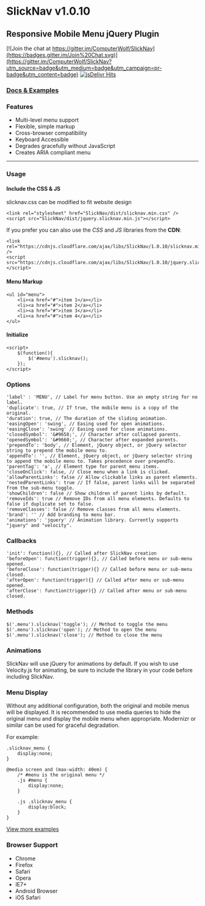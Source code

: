 # SlickNav v1.0.10
## Responsive Mobile Menu jQuery Plugin

[![Join the chat at https://gitter.im/ComputerWolf/SlickNav](https://badges.gitter.im/Join%20Chat.svg)](https://gitter.im/ComputerWolf/SlickNav?utm_source=badge&utm_medium=badge&utm_campaign=pr-badge&utm_content=badge)
[![jsDelivr Hits](https://data.jsdelivr.com/v1/package/npm/slicknav/badge?style=rounded)](https://www.jsdelivr.com/package/npm/slicknav)

### [Docs & Examples](https://computerwolf.github.io/SlickNav/)

### Features
* Multi-level menu support
* Flexible, simple markup
* Cross-browser compatibility
* Keyboard Accessible
* Degrades gracefully without JavaScript
* Creates ARIA compliant menu

* * *
### Usage

#### Include the CSS & JS
slicknav.css can be modified to fit website design

    <link rel="stylesheet" href="SlickNav/dist/slicknav.min.css" />
    <script src="SlickNav/dist/jquery.slicknav.min.js"></script>
    

If you prefer you can also use the _CSS_ and _JS_ libraries from the **CDN**:
```
<link rel="https://cdnjs.cloudflare.com/ajax/libs/SlickNav/1.0.10/slicknav.min.css" />
<script src="https://cdnjs.cloudflare.com/ajax/libs/SlickNav/1.0.10/jquery.slicknav.min.js"></script>
```

#### Menu Markup

    <ul id="menu">
        <li><a href="#">item 1</a></li>
        <li><a href="#">item 2</a></li>
        <li><a href="#">item 3</a></li>
        <li><a href="#">item 4</a></li>
    </ul>
#### Initialize

    <script>
        $(function(){
            $('#menu').slicknav();
        });
    </script>

### Options
    'label' : 'MENU', // Label for menu button. Use an empty string for no label.
    'duplicate': true, // If true, the mobile menu is a copy of the original.
    'duration': true, // The duration of the sliding animation.
    'easingOpen': 'swing', // Easing used for open animations.
    'easingClose': 'swing' // Easing used for close animations.
    'closedSymbol': '&#9658;', // Character after collapsed parents.
    'openedSymbol': '&#9660;', // Character after expanded parents.
    'prependTo': 'body', // Element, jQuery object, or jQuery selector string to prepend the mobile menu to.
    'appendTo': '', // Element, jQuery object, or jQuery selector string to append the mobile menu to. Takes precedence over prependTo.
    'parentTag': 'a', // Element type for parent menu items.
    'closeOnClick': false, // Close menu when a link is clicked.
    'allowParentLinks': false // Allow clickable links as parent elements.
    'nestedParentLinks': true // If false, parent links will be separated from the sub-menu toggle.
    'showChildren': false // Show children of parent links by default.
    'removeIds': true // Remove IDs from all menu elements. Defaults to false if duplicate set to false.
    'removeClasses': false // Remove classes from all menu elements.
	'brand': '' // Add branding to menu bar.
    'animations': 'jquery' // Animation library. Currently supports "jquery" and "velocity".

### Callbacks
    'init': function(){}, // Called after SlickNav creation
    'beforeOpen': function(trigger){}, // Called before menu or sub-menu opened.
    'beforeClose': function(trigger){} // Called before menu or sub-menu closed.
    'afterOpen': function(trigger){} // Called after menu or sub-menu opened.
    'afterClose': function(trigger){} // Called after menu or sub-menu closed.

### Methods
    $('.menu').slicknav('toggle'); // Method to toggle the menu
    $('.menu').slicknav('open'); // Method to open the menu
    $('.menu').slicknav('close'); // Method to close the menu
    
### Animations
SlickNav will use jQuery for animations by default. If you wish to use Velocity.js for animating, be sure to include the library in your code before including SlickNav.

### Menu Display
Without any additional configuration, both the original and mobile menus will be displayed. It is recommended to use media queries to hide the original menu and display the mobile menu when appropriate. Modernizr or similar can be used for graceful degradation.

For example:

    .slicknav_menu {
        display:none;
    }

    @media screen and (max-width: 40em) {
        /* #menu is the original menu */
        .js #menu {
            display:none;
        }

        .js .slicknav_menu {
            display:block;
        }
    }

[View more examples](https://computerwolf.github.io/SlickNav/)

### Browser Support
* Chrome
* Firefox
* Safari
* Opera
* IE7+
* Android Browser
* iOS Safari
